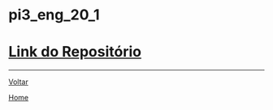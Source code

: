 # pi3\_eng\_20\_1 

# [Link do Repositório](https://github.com/LPAE/pi3_eng_19_2)

---
[Voltar](./../)

[Home](https://lpae.github.io/)